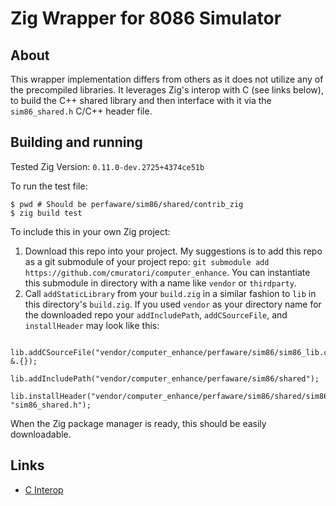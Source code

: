 # Zig Wrapper for 8086 Simulator

## About

This wrapper implementation differs from others as it does not utilize any of
the precompiled libraries. It leverages Zig's interop with C (see links below),
to build the C++ shared library and then interface with it via the
`sim86_shared.h` C/C++ header file.

## Building and running

Tested Zig Version: `0.11.0-dev.2725+4374ce51b`

To run the test file:

```shell
$ pwd # Should be perfaware/sim86/shared/contrib_zig
$ zig build test
```

To include this in your own Zig project:

1. Download this repo into your project. My suggestions is to add this repo as a
   git submodule of your project repo: `git submodule add https://github.com/cmuratori/computer_enhance`.
   You can instantiate this submodule in directory with a name like `vendor` or
   `thirdparty`.
2. Call `addStaticLibrary` from your `build.zig` in a similar fashion to `lib`
   in this directory's `build.zig`. If you used `vendor` as your directory name for
   the downloaded repo your `addIncludePath`, `addCSourceFile`, and `installHeader`
   may look like this:

```zig
    lib.addCSourceFile("vendor/computer_enhance/perfaware/sim86/sim86_lib.cpp", &.{});
    lib.addIncludePath("vendor/computer_enhance/perfaware/sim86/shared");
    lib.installHeader("vendor/computer_enhance/perfaware/sim86/shared/sim86_shared.h", "sim86_shared.h");
```

When the Zig package manager is ready, this should be easily downloadable.

## Links

- [C Interop](https://ziglang.org/learn/overview/#integration-with-c-libraries-without-ffibindings)

